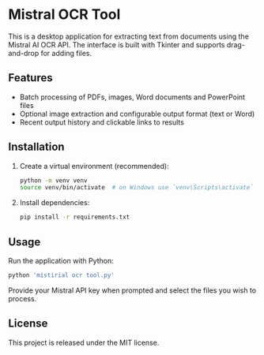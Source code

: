 # Mistral OCR Tool

This is a desktop application for extracting text from documents using the Mistral AI OCR API. The interface is built with Tkinter and supports drag-and-drop for adding files.

## Features

- Batch processing of PDFs, images, Word documents and PowerPoint files
- Optional image extraction and configurable output format (text or Word)
- Recent output history and clickable links to results

## Installation

1. Create a virtual environment (recommended):
   ```bash
   python -m venv venv
   source venv/bin/activate  # on Windows use `venv\Scripts\activate`
   ```
2. Install dependencies:
   ```bash
   pip install -r requirements.txt
   ```

## Usage

Run the application with Python:
```bash
python 'mistirial ocr tool.py'
```
Provide your Mistral API key when prompted and select the files you wish to process.

## License

This project is released under the MIT license.
